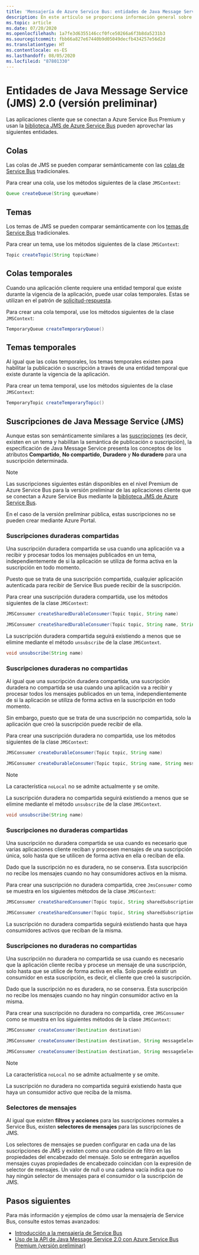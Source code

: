 ```yaml
---
title: 'Mensajería de Azure Service Bus: entidades de Java Message Service (versión preliminar)'
description: En este artículo se proporciona información general sobre las entidades de mensajería de Azure Service Bus accesibles a través de la API de Java Message Service.
ms.topic: article
ms.date: 07/20/2020
ms.openlocfilehash: 1a7fe3d6355146ccf0fce50266a6f3b8da5231b3
ms.sourcegitcommit: fbb66a827e67440b9d05049decfb434257e56d2d
ms.translationtype: HT
ms.contentlocale: es-ES
ms.lasthandoff: 08/05/2020
ms.locfileid: "87801330"
---
```

# <a name="java-message-service-jms-20-entities-preview"></a>Entidades de Java Message Service (JMS) 2.0 (versión preliminar)

Las aplicaciones cliente que se conectan a Azure Service Bus Premium y usan la [biblioteca JMS de Azure Service Bus](https://search.maven.org/artifact/com.microsoft.azure/azure-servicebus-jms) pueden aprovechar las siguientes entidades.

## <a name="queues"></a>Colas

Las colas de JMS se pueden comparar semánticamente con las [colas de Service Bus](service-bus-queues-topics-subscriptions.md#queues) tradicionales.

Para crear una cola, use los métodos siguientes de la clase `JMSContext`:

```java
Queue createQueue(String queueName)
```

## <a name="topics"></a>Temas

Los temas de JMS se pueden comparar semánticamente con los [temas de Service Bus](service-bus-queues-topics-subscriptions.md#topics-and-subscriptions) tradicionales.

Para crear un tema, use los métodos siguientes de la clase `JMSContext`:

```java
Topic createTopic(String topicName)
```

## <a name="temporary-queues"></a>Colas temporales

Cuando una aplicación cliente requiere una entidad temporal que existe durante la vigencia de la aplicación, puede usar colas temporales. Estas se utilizan en el patrón de [solicitud-respuesta](https://www.enterpriseintegrationpatterns.com/patterns/messaging/RequestReply.html).

Para crear una cola temporal, use los métodos siguientes de la clase `JMSContext`:

```java
TemporaryQueue createTemporaryQueue()
```

## <a name="temporary-topics"></a>Temas temporales

Al igual que las colas temporales, los temas temporales existen para habilitar la publicación o suscripción a través de una entidad temporal que existe durante la vigencia de la aplicación.

Para crear un tema temporal, use los métodos siguientes de la clase `JMSContext`:

```java
TemporaryTopic createTemporaryTopic()
```

## <a name="java-message-service-jms-subscriptions"></a>Suscripciones de Java Message Service (JMS)

Aunque estas son semánticamente similares a las [suscripciones](service-bus-queues-topics-subscriptions.md#topics-and-subscriptions) (es decir, existen en un tema y habilitan la semántica de publicación o suscripción), la especificación de Java Message Service presenta los conceptos de los atributos **Compartido**, **No compartido**, **Duradero** y **No duradero** para una suscripción determinada.

> [!NOTE]
> Las suscripciones siguientes están disponibles en el nivel Premium de Azure Service Bus para la versión preliminar de las aplicaciones cliente que se conectan a Azure Service Bus mediante la [biblioteca JMS de Azure Service Bus](https://search.maven.org/artifact/com.microsoft.azure/azure-servicebus-jms).
>
> En el caso de la versión preliminar pública, estas suscripciones no se pueden crear mediante Azure Portal.
>

### <a name="shared-durable-subscriptions"></a>Suscripciones duraderas compartidas

Una suscripción duradera compartida se usa cuando una aplicación va a recibir y procesar todos los mensajes publicados en un tema, independientemente de si la aplicación se utiliza de forma activa en la suscripción en todo momento.

Puesto que se trata de una suscripción compartida, cualquier aplicación autenticada para recibir de Service Bus puede recibir de la suscripción.

Para crear una suscripción duradera compartida, use los métodos siguientes de la clase `JMSContext`:

```java
JMSConsumer createSharedDurableConsumer(Topic topic, String name)

JMSConsumer createSharedDurableConsumer(Topic topic, String name, String messageSelector)
```

La suscripción duradera compartida seguirá existiendo a menos que se elimine mediante el método `unsubscribe` de la clase `JMSContext`.

```java
void unsubscribe(String name)
```

### <a name="unshared-durable-subscriptions"></a>Suscripciones duraderas no compartidas

Al igual que una suscripción duradera compartida, una suscripción duradera no compartida se usa cuando una aplicación va a recibir y procesar todos los mensajes publicados en un tema, independientemente de si la aplicación se utiliza de forma activa en la suscripción en todo momento.

Sin embargo, puesto que se trata de una suscripción no compartida, solo la aplicación que creó la suscripción puede recibir de ella.

Para crear una suscripción duradera no compartida, use los métodos siguientes de la clase `JMSContext`: 

```java
JMSConsumer createDurableConsumer(Topic topic, String name)

JMSConsumer createDurableConsumer(Topic topic, String name, String messageSelector, boolean noLocal)
```

> [!NOTE]
> La característica `noLocal` no se admite actualmente y se omite.
>

La suscripción duradera no compartida seguirá existiendo a menos que se elimine mediante el método `unsubscribe` de la clase `JMSContext`.

```java
void unsubscribe(String name)
```

### <a name="shared-non-durable-subscriptions"></a>Suscripciones no duraderas compartidas

Una suscripción no duradera compartida se usa cuando es necesario que varias aplicaciones cliente reciban y procesen mensajes de una suscripción única, solo hasta que se utilicen de forma activa en ella o reciban de ella.

Dado que la suscripción no es duradera, no se conserva. Esta suscripción no recibe los mensajes cuando no hay consumidores activos en la misma.

Para crear una suscripción no duradera compartida, cree `JmsConsumer` como se muestra en los siguientes métodos de la clase `JMSContext`:

```java
JMSConsumer createSharedConsumer(Topic topic, String sharedSubscriptionName)

JMSConsumer createSharedConsumer(Topic topic, String sharedSubscriptionName, String messageSelector)
```

La suscripción no duradera compartida seguirá existiendo hasta que haya consumidores activos que reciban de la misma.

### <a name="unshared-non-durable-subscriptions"></a>Suscripciones no duraderas no compartidas

Una suscripción no duradera no compartida se usa cuando es necesario que la aplicación cliente reciba y procese un mensaje de una suscripción, solo hasta que se utilice de forma activa en ella. Solo puede existir un consumidor en esta suscripción, es decir, el cliente que creó la suscripción.

Dado que la suscripción no es duradera, no se conserva. Esta suscripción no recibe los mensajes cuando no hay ningún consumidor activo en la misma.

Para crear una suscripción no duradera no compartida, cree `JMSConsumer` como se muestra en los siguientes métodos de la clase `JMSContext`:

```java
JMSConsumer createConsumer(Destination destination)

JMSConsumer createConsumer(Destination destination, String messageSelector)

JMSConsumer createConsumer(Destination destination, String messageSelector, boolean noLocal)
```

> [!NOTE]
> La característica `noLocal` no se admite actualmente y se omite.
>

La suscripción no duradera no compartida seguirá existiendo hasta que haya un consumidor activo que reciba de la misma.

### <a name="message-selectors"></a>Selectores de mensajes

Al igual que existen **filtros y acciones** para las suscripciones normales a Service Bus, existen **selectores de mensajes** para las suscripciones de JMS.

Los selectores de mensajes se pueden configurar en cada una de las suscripciones de JMS y existen como una condición de filtro en las propiedades del encabezado del mensaje. Solo se entregarán aquellos mensajes cuyas propiedades de encabezado coincidan con la expresión de selector de mensajes. Un valor de null o una cadena vacía indica que no hay ningún selector de mensajes para el consumidor o la suscripción de JMS.

## <a name="next-steps"></a>Pasos siguientes

Para más información y ejemplos de cómo usar la mensajería de Service Bus, consulte estos temas avanzados:

* [Introducción a la mensajería de Service Bus](service-bus-messaging-overview.md)
* [Uso de la API de Java Message Service 2.0 con Azure Service Bus Premium (versión preliminar)](how-to-use-java-message-service-20.md)



